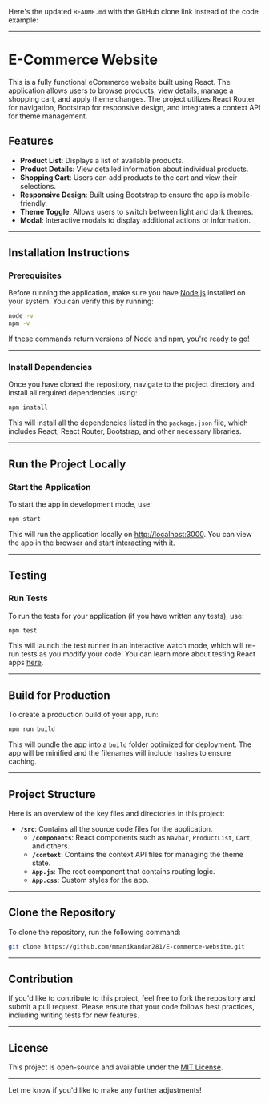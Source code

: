 Here's the updated `README.md` with the GitHub clone link instead of the code example:

---

# E-Commerce Website

This is a fully functional eCommerce website built using React. The application allows users to browse products, view details, manage a shopping cart, and apply theme changes. The project utilizes React Router for navigation, Bootstrap for responsive design, and integrates a context API for theme management.

## Features

- **Product List**: Displays a list of available products.
- **Product Details**: View detailed information about individual products.
- **Shopping Cart**: Users can add products to the cart and view their selections.
- **Responsive Design**: Built using Bootstrap to ensure the app is mobile-friendly.
- **Theme Toggle**: Allows users to switch between light and dark themes.
- **Modal**: Interactive modals to display additional actions or information.

---

## Installation Instructions

### Prerequisites

Before running the application, make sure you have [Node.js](https://nodejs.org/) installed on your system. You can verify this by running:

```bash
node -v
npm -v
```

If these commands return versions of Node and npm, you're ready to go!

---

### Install Dependencies

Once you have cloned the repository, navigate to the project directory and install all required dependencies using:

```bash
npm install
```

This will install all the dependencies listed in the `package.json` file, which includes React, React Router, Bootstrap, and other necessary libraries.

---

## Run the Project Locally

### Start the Application

To start the app in development mode, use:

```bash
npm start
```

This will run the application locally on [http://localhost:3000](http://localhost:3000). You can view the app in the browser and start interacting with it.

---

## Testing

### Run Tests

To run the tests for your application (if you have written any tests), use:

```bash
npm test
```

This will launch the test runner in an interactive watch mode, which will re-run tests as you modify your code. You can learn more about testing React apps [here](https://facebook.github.io/create-react-app/docs/running-tests).

---

## Build for Production

To create a production build of your app, run:

```bash
npm run build
```

This will bundle the app into a `build` folder optimized for deployment. The app will be minified and the filenames will include hashes to ensure caching.

---

## Project Structure

Here is an overview of the key files and directories in this project:

- **`/src`**: Contains all the source code files for the application.
  - **`/components`**: React components such as `Navbar`, `ProductList`, `Cart`, and others.
  - **`/context`**: Contains the context API files for managing the theme state.
  - **`App.js`**: The root component that contains routing logic.
  - **`App.css`**: Custom styles for the app.
  
---

## Clone the Repository

To clone the repository, run the following command:

```bash
git clone https://github.com/mmanikandan281/E-commerce-website.git
```

---

## Contribution

If you'd like to contribute to this project, feel free to fork the repository and submit a pull request. Please ensure that your code follows best practices, including writing tests for new features.

---

## License

This project is open-source and available under the [MIT License](LICENSE).

---

Let me know if you'd like to make any further adjustments!
